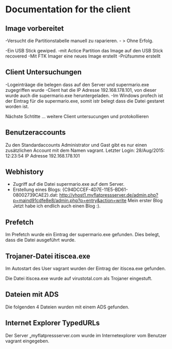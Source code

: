 # Documentation for the client 

## Image vorbereitet
-Versucht die Partitionstabelle manuell zu raparieren. - > Ohne Erfolg.

-Ein USB Stick gewiped.
-mit Actice Partition das Image auf den USB Stick recovered
-Mit FTK Imager eine neues Image erstellt
-Prüfsumme erstellt

## Client Untersuchungen
-Logeinträage die belegen dass auf den Server und supermario.exe zugegriffen wurde 
-Client hat die IP Adresse 192.168.178.101, von dieser wurde auch die supermario.exe heruntergeladen.
-Im Windows profech ist der Eintrag für die supermario.exe, somit istr belegt dass die Datei gestaret worden ist.

Nächste Schtitte
... weitere Client untersucungen und protokollieren

## Benutzeraccounts
Zu den Standardaccounts Administrator und Gast gibt es nur einen zusätzlichen Account mit dem Namen vagrant.
Letzter Login: 28/Aug/2015: 12:23:54
IP Adresse 192.168.178.101

## Webhistory
- Zugriff auf die Datei supermario.exe auf dem Server.
- Erstellung eines Blogs:
{C94DCCEF-4D7E-11E5-BD61-08002739CAE2}.dat:
http://vhost1.myflatpressserver.de/admin.php?p=maind91cdfe8e8/admin.php?p=entry&action=write
Mein erster Blog
Jetzt habe ich endlich auch einen Blog :). 

## Prefetch
Im Prefetch wurde ein Eintrag der supermario.exe gefunden. Dies belegt, dass die Datei ausgeführt wurde.

## Trojaner-Datei itiscea.exe
Im Autostart des User vagrant wurden der Eintrag der itiscea.exe gefunden.

Die Datei itiscea.exe wurde auf virustotal.com als Trojaner eingestuft.

## Dateien mit ADS
Die folgenden 4 Dateien wurden mit einem ADS gefunden.

## Internet Explorer TypedURLs
Der Server „myflatpressserver.com wurde im Internetexplorer vom Benutzer vagrant eingegeben.



